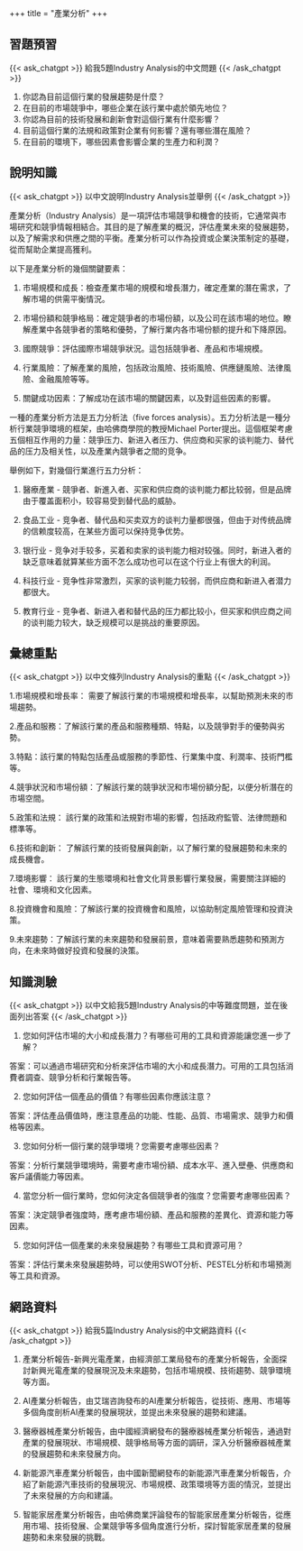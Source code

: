 +++
title = "產業分析"
+++
## 習題預習
{{< ask_chatgpt >}}
給我5題Industry Analysis的中文問題
{{< /ask_chatgpt >}}



1. 你認為目前這個行業的發展趨勢是什麼？
2. 在目前的市場競爭中，哪些企業在該行業中處於領先地位？
3. 你認為目前的技術發展和創新會對這個行業有什麼影響？
4. 目前這個行業的法規和政策對企業有何影響？還有哪些潛在風險？
5. 在目前的環境下，哪些因素會影響企業的生產力和利潤？   

## 說明知識
{{< ask_chatgpt >}}
以中文說明Industry Analysis並舉例
{{< /ask_chatgpt >}}



產業分析（Industry Analysis）是一項評估市場競爭和機會的技術，它通常與市場研究和競爭情報相結合。其目的是了解產業的概況，評估產業未來的發展趨勢，以及了解需求和供應之間的平衡。產業分析可以作為投資或企業決策制定的基礎，從而幫助企業提高獲利。

以下是產業分析的幾個關鍵要素：

1. 市場規模和成長：檢查產業市場的規模和增長潛力，確定產業的潛在需求，了解市場的供需平衡情況。

2. 市場份額和競爭格局：確定競爭者的市場份額，以及公司在該市場的地位。瞭解產業中各競爭者的策略和優勢，了解行業内各市場份额的提升和下降原因。

3. 國際競爭：評估國際市場競爭狀況。這包括競爭者、產品和市場規模。

4. 行業風險：了解產業的風險，包括政治風險、技術風險、供應鏈風險、法律風險、金融風險等等。

5. 關鍵成功因素：了解成功在該市場的關鍵因素，以及對這些因素的影響。

一種的產業分析方法是五力分析法（five forces analysis）。五力分析法是一種分析行業競爭環境的框架，由哈佛商學院的教授Michael Porter提出。這個框架考慮五個相互作用的力量：競爭压力、新进入者压力、供应商和买家的谈判能力、替代品的压力及相关性，以及產業內競爭者之間的竞争。

舉例如下，對幾個行業進行五力分析：

1. 醫療產業 - 競爭者、新進入者、买家和供应商的谈判能力都比较弱，但是品牌由于覆盖面积小，较容易受到替代品的威胁。

2. 食品工业 - 竞争者、替代品和买卖双方的谈判力量都很强，但由于对传统品牌的信赖度较高，在某些方面可以保持竞争优势。

3. 银行业 - 竞争对手较多，买着和卖家的谈判能力相对较强。同时，新进入者的缺乏意味着就算某些方面不怎么成功也可以在这个行业上有很大的利润。

4. 科技行业 - 竞争性非常激烈，买家的谈判能力较弱，而供应商和新进入者潜力都很大。

5. 教育行业 - 竞争者、新进入者和替代品的压力都比较小，但买家和供应商之间的谈判能力较大，缺乏规模可以是挑战的重要原因。   

## 彙總重點
{{< ask_chatgpt >}}
以中文條列Industry Analysis的重點
{{< /ask_chatgpt >}}



1.市場規模和增長率： 需要了解該行業的市場規模和增長率，以幫助預測未來的市場趨勢。

2.產品和服務：了解該行業的產品和服務種類、特點，以及競爭對手的優勢與劣勢。

3.特點：該行業的特點包括產品或服務的季節性、行業集中度、利潤率、技術門檻等。

4.競爭狀況和市場份額：了解該行業的競爭狀況和市場份額分配，以便分析潛在的市場空間。

5.政策和法規： 該行業的政策和法規對市場的影響，包括政府監管、法律問題和標準等。

6.技術和創新： 了解該行業的技術發展與創新，以了解行業的發展趨勢和未來的成長機會。

7.環境影響： 該行業的生態環境和社會文化背景影響行業發展，需要關注詳細的社會、環境和文化因素。

8.投資機會和風險：了解該行業的投資機會和風險，以協助制定風險管理和投資決策。

9.未來趨勢：了解該行業的未來趨勢和發展前景，意味着需要熟悉趨勢和預測方向，在未來時做好投資和發展的決策。   

## 知識測驗
{{< ask_chatgpt >}}
以中文給我5題Industry Analysis的中等難度問題，並在後面列出答案
{{< /ask_chatgpt >}}



1. 您如何評估市場的大小和成長潛力？有哪些可用的工具和資源能讓您進一步了解？

答案：可以通過市場研究和分析來評估市場的大小和成長潛力。可用的工具包括消費者調查、競爭分析和行業報告等。

2. 您如何評估一個產品的價值？有哪些因素你應該注意？

答案：評估產品價值時，應注意產品的功能、性能、品質、市場需求、競爭力和價格等因素。

3. 您如何分析一個行業的競爭環境？您需要考慮哪些因素？

答案：分析行業競爭環境時，需要考慮市場份額、成本水平、進入壁壘、供應商和客戶議價能力等因素。

4. 當您分析一個行業時，您如何決定各個競爭者的強度？您需要考慮哪些因素？

答案：決定競爭者強度時，應考慮市場份額、產品和服務的差異化、資源和能力等因素。

5. 您如何評估一個產業的未來發展趨勢？有哪些工具和資源可用？

答案：評估行業未來發展趨勢時，可以使用SWOT分析、PESTEL分析和市場預測等工具和資源。   

## 網路資料
{{< ask_chatgpt >}}
給我5篇Industry Analysis的中文網路資料
{{< /ask_chatgpt >}}



1. 產業分析報告-新興光電產業，由經濟部工業局發布的產業分析報告，全面探討新興光電產業的發展現況及未來趨勢，包括市場規模、技術趨勢、競爭環境等方面。

2. AI產業分析報告，由艾瑞咨詢發布的AI產業分析報告，從技術、應用、市場等多個角度剖析AI產業的發展現狀，並提出未來發展的趨勢和建議。

3. 醫療器械產業分析報告，由中國經濟網發布的醫療器械產業分析報告，通過對產業的發展現狀、市場規模、競爭格局等方面的調研，深入分析醫療器械產業的發展趨勢和未來發展方向。

4. 新能源汽車產業分析報告，由中國新聞網發布的新能源汽車產業分析報告，介紹了新能源汽車技術的發展現況、市場規模、政策環境等方面的情況，並提出了未來發展的方向和建議。

5. 智能家居產業分析報告，由哈佛商業評論發布的智能家居產業分析報告，從應用市場、技術發展、企業競爭等多個角度進行分析，探討智能家居產業的發展趨勢和未來發展的挑戰。   

